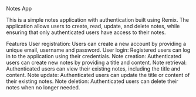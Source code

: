 Notes App

This is a simple notes application with authentication built using Remix. The application allows users to create, read, update, and delete notes, while ensuring that only authenticated users have access to their notes.

Features
User registration: Users can create a new account by providing a unique email, username and password.
User login: Registered users can log in to the application using their credentials.
Note creation: Authenticated users can create new notes by providing a title and content.
Note retrieval: Authenticated users can view their existing notes, including the title and content.
Note update: Authenticated users can update the title or content of their existing notes.
Note deletion: Authenticated users can delete their notes when no longer needed.
